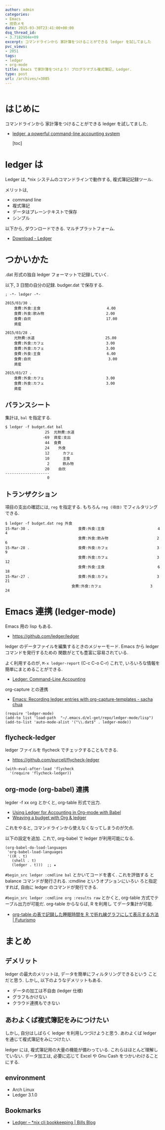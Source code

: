 ```yaml
---
author: admin
categories:
- Emacs
- 技術メモ
date: 2015-03-30T23:41:00+00:00
dsq_thread_id:
- 3.7182904e+09
excerpt: コマンドラインから 家計簿をつけることができる ledger を試してました
pvc_views:
- 2051
tags:
- ledger
- org-mode
title: Emacs で家計簿をつけよう! プログラマブル複式簿記, Ledger.
type: post
url: /archives/=3085
---
```


<img alt="" src="http://futurismo.biz/wp-content/uploads/emacs_logo.jpg"/>

はじめに
========

コマンドラインから 家計簿をつけることができる ledger を試してました.

-   [ledger, a powerful command-line accounting
    system](http://ledger-cli.org/)

    \[toc\]

ledger は
=========

Ledger は, \*nix システムのコマンドラインで動作する, 複式簿記記録ツール.

メリットは,

-   command line
-   複式簿記
-   データはプレーンテキストで保存
-   シンプル

以下から, ダウンロードできる. マルチプラットフォーム.

-   [Download - Ledger](http://ledger-cli.org/download.html)

つかいかた
==========

.dat 形式の独自 ledger フォーマットで記録していく.

以下, 3 日間の自分の記録. budger.dat で保存する.

``` {.text}
; -*- ledger -*-

2015/03/30 .
    食費:外食:主食                              4.00
    食費:外食:飲み物                            2.00
    食費:自炊                                  17.00
    資産

2015/03/28 .
    光熱費:水道                                25.00
    食費:外食:カフェ                            3.00
    食費:外食:カフェ                            3.00
    食費:外食:主食                              6.00
    食費:自炊                                   3.00
    資産    

2015/03/27 .
    食費:外食:カフェ                            3.00
    食費:外食:カフェ                            3.00
    資産
```

バランスシート
--------------

集計は, `bal` を指定する.

``` {.bash}
$ ledger -f budget.dat bal
                  25  光熱費:水道
                 -69  資産:支出
                  44  食費
                  24    外食
                  12      カフェ
                  10      主食
                   2      飲み物
                  20    自炊
--------------------
                   0
```

トランザクション
----------------

項目の支出の確認には, `reg` を指定する. もちろん `reg (項目)`
でフィルタリングできる.

``` {.bash}
$ ledger -f budget.dat reg 外食
15-Mar-30 .                      食費:外食:主食                        4             4
                                 食費:外食:飲み物                      2             6
15-Mar-28 .                      食費:外食:カフェ                      3             9
                                 食費:外食:カフェ                      3            12
                                 食費:外食:主食                        6            18
15-Mar-27 .                      食費:外食:カフェ                      3            21
                              食費:外食:カフェ                      3            24

```

Emacs 連携 (ledger-mode)
========================

Emacs 用の lisp もある.

-   <https://github.com/ledger/ledger>

ledger のデータファイルを編集するときのメジャーモード. Emacs から ledger
コマンドを発行するための 関数がとても豊富に容易されている.

よく利用するのが, `M-x ledger-report` (C-c C-o C-r) これで,
いろいろな情報を簡単にまとめることができる.

-   [Ledger: Command-Line
    Accounting](http://www.ledger-cli.org/3.0/doc/ledger-mode.html)

org-capture との連携

-   [Emacs: Recording ledger entries with org-capture-templates - sacha
    chua](http://sachachua.com/blog/2010/11/emacs-recording-ledger-entries-with-org-capture-templates/)

``` {.commonlisp}
(require 'ledger-mode)
(add-to list 'load-path  "~/.emacs.d/el-get/repo/ledger-mode/lisp")
(add-to-list 'auto-mode-alist '("\\.dat$" . ledger-mode))
```

flycheck-ledger
---------------

ledger ファイルを flycheck でチェックすることもできる.

-   <https://github.com/purcell/flycheck-ledger>

``` {.commonlisp}
(with-eval-after-load 'flycheck
  '(require 'flycheck-ledger))
```

org-mode (org-babel) 連携
-------------------------

legder -f xx org とかくと, org-table 形式で出力.

-   [Using Ledger for Accounting in Org-mode with
    Babel](http://orgmode.org/worg/org-contrib/babel/languages/ob-doc-ledger.html)
-   [Weaving a budget with Org &
    ledger](http://orgmode.org/worg/org-tutorials/weaving-a-budget.html)

これをやると, コマンドラインから使えなくなってしまうのが欠点.

以下の設定を追加. これで, org-babel で ledger が利用可能になる.

``` {.commonlisp}
(org-babel-do-load-languages
 'org-babel-load-languages
 '((R . t)
   (shell . t)
   (ledger . t)))  ;; ★
```

`#begin_src ledger :cmdline bal` とかいてコードを書く. これを評価する と
balance コマンドが発行される. :cmdline というオプションにいろい
ろと指定すれば, 自由に ledger のコマンドが発行できる.

`#begin_src ledger :cmdline org :results raw` とかくと, org-table
方式でテーブル出力が可能だ. org-table からならば, R を利用し
てデータ集計が可能.

-   [org-table の表で記録した睡眠時間を R
    で折れ線グラフにして表示する方法 |
    Futurismo](http://futurismo.biz/archives/3023)

まとめ
======

デメリット
----------

ledger の最大のメリットは, データを簡単にフィルタリングできるという
ことだと思う. しかし, 以下のようなデメリットもある.

-   データの加工は不自由 (ledger 仕様)
-   グラフもかけない
-   クラウド連携もできない

あわよくば複式簿記をみにつけたい
--------------------------------

しかし, 自分はしばらく ledger を利用しつづけようと思う. あわよくば
ledger を通じて複式簿記をみにつけたい.

ledger には, 複式簿記用の大量の機能が備わっている.
これらはほとんど理解していない. データ加工は, 必要に応じて Excel や Gnu
Cash をつかいわけることにする.

environment
-----------

-   Arch Linux
-   Ledger 3.1.0

Bookmarks
---------

-   [Ledger – \*nix cli bookkeeping | Bills
    Blog](https://billalex.wordpress.com/2013/05/01/ledger-nix-cli-double-entry-accounting/#)


